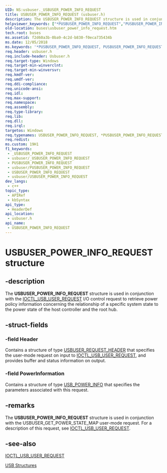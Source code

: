 ```yaml
---
UID: NS:usbuser._USBUSER_POWER_INFO_REQUEST
title: USBUSER_POWER_INFO_REQUEST (usbuser.h)
description: The USBUSER_POWER_INFO_REQUEST structure is used in conjunction with the IOCTL_USB_USER_REQUEST I/O control request to retrieve power policy information concerning the relationship of a specific system state to the power state of the host controller and the root hub.
helpviewer_keywords: ["*PUSBUSER_POWER_INFO_REQUEST","PUSBUSER_POWER_INFO_REQUEST","PUSBUSER_POWER_INFO_REQUEST structure pointer [Buses]","USBUSER_POWER_INFO_REQUEST","USBUSER_POWER_INFO_REQUEST structure [Buses]","buses.usbuser_power_info_request","usbstrct_1cbb73ef-b3d5-4568-a5b1-ea3a52cbe771.xml","usbuser/PUSBUSER_POWER_INFO_REQUEST","usbuser/USBUSER_POWER_INFO_REQUEST"]
old-location: buses\usbuser_power_info_request.htm
tech.root: buses
ms.assetid: f2d60a3b-0ba9-4c2d-b830-f0eca735434b
ms.date: 12/05/2018
ms.keywords: '*PUSBUSER_POWER_INFO_REQUEST, PUSBUSER_POWER_INFO_REQUEST, PUSBUSER_POWER_INFO_REQUEST structure pointer [Buses], USBUSER_POWER_INFO_REQUEST, USBUSER_POWER_INFO_REQUEST structure [Buses], buses.usbuser_power_info_request, usbstrct_1cbb73ef-b3d5-4568-a5b1-ea3a52cbe771.xml, usbuser/PUSBUSER_POWER_INFO_REQUEST, usbuser/USBUSER_POWER_INFO_REQUEST'
req.header: usbuser.h
req.include-header: Usbuser.h
req.target-type: Windows
req.target-min-winverclnt: 
req.target-min-winversvr: 
req.kmdf-ver: 
req.umdf-ver: 
req.ddi-compliance: 
req.unicode-ansi: 
req.idl: 
req.max-support: 
req.namespace: 
req.assembly: 
req.type-library: 
req.lib: 
req.dll: 
req.irql: 
targetos: Windows
req.typenames: USBUSER_POWER_INFO_REQUEST, *PUSBUSER_POWER_INFO_REQUEST
req.redist: 
ms.custom: 19H1
f1_keywords:
 - _USBUSER_POWER_INFO_REQUEST
 - usbuser/_USBUSER_POWER_INFO_REQUEST
 - PUSBUSER_POWER_INFO_REQUEST
 - usbuser/PUSBUSER_POWER_INFO_REQUEST
 - USBUSER_POWER_INFO_REQUEST
 - usbuser/USBUSER_POWER_INFO_REQUEST
dev_langs:
 - c++
topic_type:
 - APIRef
 - kbSyntax
api_type:
 - HeaderDef
api_location:
 - usbuser.h
api_name:
 - USBUSER_POWER_INFO_REQUEST
---
```


# USBUSER_POWER_INFO_REQUEST structure


## -description

The <b>USBUSER_POWER_INFO_REQUEST</b> structure is used in conjunction with the <a href="/windows/desktop/api/usbuser/ni-usbuser-ioctl_usb_user_request">IOCTL_USB_USER_REQUEST</a> I/O control request to retrieve power policy information concerning the relationship of a specific system state to the power state of the host controller and the root hub.

## -struct-fields

### -field Header

Contains a structure of type <a href="/windows/desktop/api/usbuser/ns-usbuser-usbuser_request_header">USBUSER_REQUEST_HEADER</a> that specifies the user-mode request on input to <a href="/windows/desktop/api/usbuser/ni-usbuser-ioctl_usb_user_request">IOCTL_USB_USER_REQUEST</a>, and provides buffer and status information on output.

### -field PowerInformation

Contains a structure of type <a href="/windows/desktop/api/usbuser/ns-usbuser-usb_power_info">USB_POWER_INFO</a> that specifies the parameters associated with this request.

## -remarks

The <b>USBUSER_POWER_INFO_REQUEST</b> structure is used in conjunction with the USBUSER_GET_POWER_STATE_MAP user-mode request. For a description of this request, see <a href="/windows/desktop/api/usbuser/ni-usbuser-ioctl_usb_user_request">IOCTL_USB_USER_REQUEST</a>.

## -see-also

<a href="/windows/desktop/api/usbuser/ni-usbuser-ioctl_usb_user_request">IOCTL_USB_USER_REQUEST</a>



<a href="/windows-hardware/drivers/usbcon/winusb-functions-for-pipe-policy-modification">USB Structures</a>